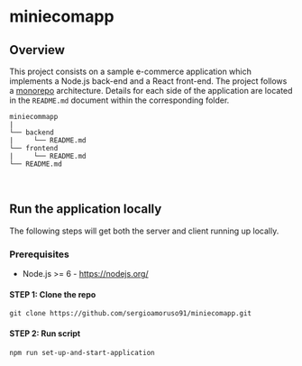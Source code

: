 # miniecomapp

## Overview

This project consists on a sample e-commerce application which implements a Node.js back-end and a React front-end. The project follows a [monorepo](https://en.wikipedia.org/wiki/Monorepo) architecture. Details for each side of the application are located in the `README.md` document within the corresponding folder.

```
miniecommapp
|
└── backend
|     └── README.md
└── frontend
|     └── README.md
└── README.md
```

<br>

## Run the application locally

The following steps will get both the server and client running up locally.

### Prerequisites

* Node.js >= 6 - https://nodejs.org/

#### STEP 1: Clone the repo

```
git clone https://github.com/sergioamoruso91/miniecomapp.git
```

#### STEP 2: Run script

```
npm run set-up-and-start-application
```
